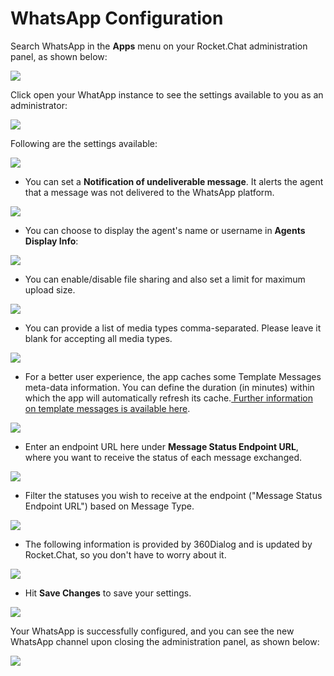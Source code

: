# WhatsApp Configuration

Search WhatsApp in the **Apps** menu on your Rocket.Chat administration panel, as shown below:

![](../../../../../.gitbook/assets/image%20%28401%29.png)

Click open your WhatApp instance to see the settings available to you as an administrator:‌

![](../../../../../.gitbook/assets/image%20%28430%29.png)

Following are the settings available:‌

![](../../../../../.gitbook/assets/image%20%28434%29.png)

* You can set a **Notification of undeliverable message**. It alerts the agent that a message was not delivered to the WhatsApp platform.

![](../../../../../.gitbook/assets/image%20%28433%29.png)

* You can choose to display the agent's name or username in **Agents Display Info**:

![](../../../../../.gitbook/assets/image%20%28432%29.png)

* You can enable/disable file sharing and also set a limit for maximum upload size.

![](../../../../../.gitbook/assets/image%20%28438%29.png)

* You can provide a list of media types comma-separated. Please leave it blank for accepting all media types.

![](../../../../../.gitbook/assets/image%20%28437%29.png)

* For a better user experience, the app caches some Template Messages meta-data information. You can define the duration \(in minutes\) within which the app will automatically refresh its cache.[  Further information on template messages is available here](https://developer.rocket.chat/guides/developer/apps-dev-guides/whatsapp-integration).

![](../../../../../.gitbook/assets/image%20%28428%29.png)

* Enter an endpoint URL here under **Message Status Endpoint URL**, where you want to receive the status of each message exchanged.

![](../../../../../.gitbook/assets/image%20%28440%29.png)

* Filter the statuses you wish to receive at the endpoint \("Message Status Endpoint URL"\) based on Message Type.

![](../../../../../.gitbook/assets/image%20%28429%29.png)

* The following information is provided by 360Dialog and is updated by Rocket.Chat, so you don't have to worry about it. 

![](../../../../../.gitbook/assets/image%20%28431%29.png)

* Hit **Save Changes** to save your settings.

![](../../../../../.gitbook/assets/image%20%28435%29.png)

‌Your WhatsApp is successfully configured, and you can see the new WhatsApp channel upon closing the administration panel, as shown below:

![](../../../../../.gitbook/assets/image%20%28436%29.png)

